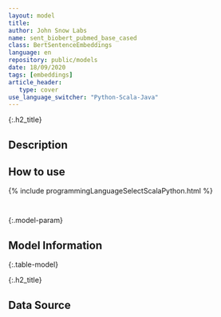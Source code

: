```yaml
---
layout: model
title: 
author: John Snow Labs
name: sent_biobert_pubmed_base_cased
class: BertSentenceEmbeddings
language: en
repository: public/models
date: 18/09/2020
tags: [embeddings]
article_header:
   type: cover
use_language_switcher: "Python-Scala-Java"
---
```


{:.h2_title}
## Description 






## How to use 
<div class="tabs-box" markdown="1">

{% include programmingLanguageSelectScalaPython.html %}

```python

```

```scala

```
</div>



{:.model-param}
## Model Information
{:.table-model}





{:.h2_title}
## Data Source


